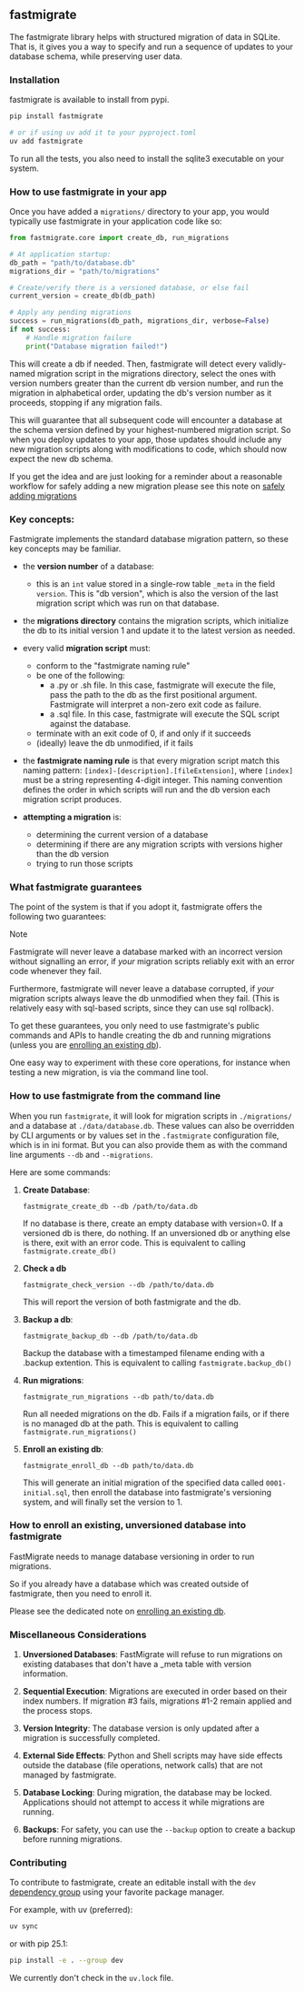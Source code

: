 ## fastmigrate

The fastmigrate library helps with structured migration of data in SQLite. That is, it gives you a way to specify and run a sequence of updates to your database schema, while preserving user data.

### Installation

fastmigrate is available to install from pypi.

```bash
pip install fastmigrate

# or if using uv add it to your pyproject.toml
uv add fastmigrate
```

To run all the tests, you also need to install the sqlite3 executable on your system.

### How to use fastmigrate in your app

Once you have added a `migrations/` directory to your app, you would typically use fastmigrate in your application code like so:

```python
from fastmigrate.core import create_db, run_migrations

# At application startup:
db_path = "path/to/database.db"
migrations_dir = "path/to/migrations"

# Create/verify there is a versioned database, or else fail
current_version = create_db(db_path)

# Apply any pending migrations
success = run_migrations(db_path, migrations_dir, verbose=False)
if not success:
    # Handle migration failure
    print("Database migration failed!")
```

This will create a db if needed. Then, fastmigrate will detect every validly-named migration script in the migrations directory, select the ones with version numbers greater than the current db version number, and run the migration in alphabetical order, updating the db's version number as it proceeds, stopping if any migration fails.

This will guarantee that all subsequent code will encounter a database at the schema version defined by your highest-numbered migration script. So when you deploy updates to your app, those updates should include any new migration scripts along with modifications to code, which should now expect the new db schema.

If you get the idea and are just looking for a reminder about a reasonable workflow for safely adding a new migration please see this note on [safely adding migrations](./adding_migrations.md)

### Key concepts:

Fastmigrate implements the standard database migration pattern, so these key concepts may be familiar.

- the **version number** of a database:
  - this is an `int` value stored in a single-row table `_meta` in the field `version`. This is "db version", which is also the version of the last migration script which was run on that database.
  
- the **migrations directory** contains the migration scripts, which initialize the db to its initial version 1 and update it to the latest version as needed.

- every valid **migration script** must:
  - conform to the "fastmigrate naming rule"
  - be one of the following:
     - a .py or .sh file. In this case, fastmigrate will execute the file, pass the path to the db as the first positional argument. Fastmigrate will interpret a non-zero exit code as failure.
     - a .sql file. In this case, fastmigrate will execute the SQL script against the database.
  - terminate with an exit code of 0, if and only if it succeeds
  - (ideally) leave the db unmodified, if it fails
  
- the **fastmigrate naming rule** is that every migration script match this naming pattern: `[index]-[description].[fileExtension]`, where `[index]` must be a string representing 4-digit integer. This naming convention defines the order in which scripts will run and the db version each migration script produces.

- **attempting a migration** is:
  - determining the current version of a database
  - determining if there are any migration scripts with versions higher than the db version
  - trying to run those scripts

### What fastmigrate guarantees

The point of the system is that if you adopt it, fastmigrate offers the following two guarantees:

> [!NOTE]
> Fastmigrate will never leave a database marked with an incorrect version without signalling an error, if *your* migration scripts reliably exit with an error code whenever they fail.
> 
> Furthermore, fastmigrate will never leave a database corrupted, if *your* migration scripts always leave the db unmodified when they fail. (This is relatively easy with sql-based scripts, since they can use sql rollback).

To get these guarantees, you only need to use fastmigrate's public commands and APIs to handle creating the db and running migrations (unless you are [enrolling an existing db](./enrolling.md)).

One easy way to experiment with these core operations, for instance when testing a new migration, is via the command line tool. 

### How to use fastmigrate from the command line

When you run `fastmigrate`, it will look for migration scripts in `./migrations/` and a database at `./data/database.db`. These values can also be overridden by CLI arguments or by values set in the `.fastmigrate` configuration file, which is in ini format. But you can also provide them as with the command line arguments `--db` and `--migrations`.

Here are some commands:

1. **Create Database**:
   ```
   fastmigrate_create_db --db /path/to/data.db
   ```
   If no database is there, create an empty database with version=0. If a versioned db is there, do nothing. If an unversioned db or anything else is there, exit with an error code. This is equivalent to calling `fastmigrate.create_db()`

2. **Check a db**
   ```
   fastmigrate_check_version --db /path/to/data.db
   ```
   This will report the version of both fastmigrate and the db.

3. **Backup a db**:
   ```
   fastmigrate_backup_db --db /path/to/data.db
   ```
   Backup the database with a timestamped filename ending with a .backup extention. This is equivalent to calling `fastmigrate.backup_db()`
   
4. **Run migrations**:
   ```
   fastmigrate_run_migrations --db path/to/data.db
   ```
   Run all needed migrations on the db. Fails if a migration fails, or if there is no managed db at the path. This is equivalent to calling `fastmigrate.run_migrations()`

5. **Enroll an existing db**:
   ```
   fastmigrate_enroll_db --db path/to/data.db
   ```
   This will generate an initial migration of the specified data called `0001-initial.sql`, then enroll the database into fastmigrate's versioning system, and will finally set the version to 1. 

### How to enroll an existing, unversioned database into fastmigrate

FastMigrate needs to manage database versioning in order to run migrations.

So if you already have a database which was created outside of fastmigrate, then you need to enroll it.

Please see the dedicated note on [enrolling an existing db](./enrolling.md).

### Miscellaneous Considerations

1. **Unversioned Databases**: FastMigrate will refuse to run migrations on existing databases that don't have a _meta table with version information.

2. **Sequential Execution**: Migrations are executed in order based on their index numbers. If migration #3 fails, migrations #1-2 remain applied and the process stops.

3. **Version Integrity**: The database version is only updated after a migration is successfully completed.

4. **External Side Effects**: Python and Shell scripts may have side effects outside the database (file operations, network calls) that are not managed by fastmigrate.

5. **Database Locking**: During migration, the database may be locked. Applications should not attempt to access it while migrations are running.

6. **Backups**: For safety, you can use the `--backup` option to create a backup before running migrations.

### Contributing

To contribute to fastmigrate, create an editable install with the `dev` [dependency group](https://peps.python.org/pep-0735) using your favorite package manager.

For example, with uv (preferred):

```bash
uv sync
```

or with pip 25.1:

```bash
pip install -e . --group dev
```

We currently don't check in the `uv.lock` file.
